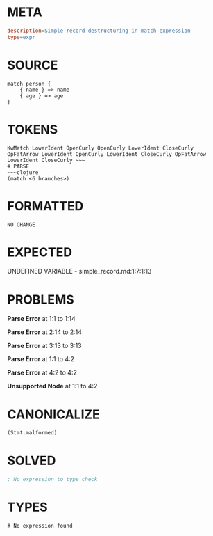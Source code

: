 # META
~~~ini
description=Simple record destructuring in match expression
type=expr
~~~
# SOURCE
~~~roc
match person {
    { name } => name
    { age } => age
}
~~~
# TOKENS
~~~text
KwMatch LowerIdent OpenCurly OpenCurly LowerIdent CloseCurly OpFatArrow LowerIdent OpenCurly LowerIdent CloseCurly OpFatArrow LowerIdent CloseCurly ~~~
# PARSE
~~~clojure
(match <6 branches>)
~~~
# FORMATTED
~~~roc
NO CHANGE
~~~
# EXPECTED
UNDEFINED VARIABLE - simple_record.md:1:7:1:13
# PROBLEMS
**Parse Error**
at 1:1 to 1:14

**Parse Error**
at 2:14 to 2:14

**Parse Error**
at 3:13 to 3:13

**Parse Error**
at 1:1 to 4:2

**Parse Error**
at 4:2 to 4:2

**Unsupported Node**
at 1:1 to 4:2

# CANONICALIZE
~~~clojure
(Stmt.malformed)
~~~
# SOLVED
~~~clojure
; No expression to type check
~~~
# TYPES
~~~roc
# No expression found
~~~
